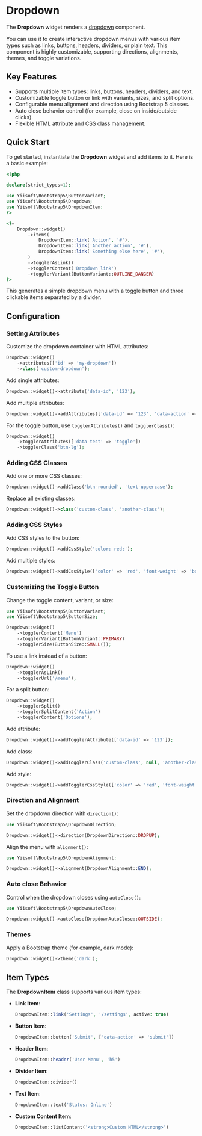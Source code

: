 # Dropdown

The **Dropdown** widget renders a [dropdown](https://getbootstrap.com/docs/5.3/components/dropdowns/#single-button) component.

You can use it to create interactive dropdown menus with various item types such as links, buttons, headers, dividers,
or plain text. This component is highly customizable, supporting directions, alignments, themes, and toggle variations.

## Key Features
- Supports multiple item types: links, buttons, headers, dividers, and text.
- Customizable toggle button or link with variants, sizes, and split options.
- Configurable menu alignment and direction using Bootstrap 5 classes.
- Auto close behavior control (for example, close on inside/outside clicks).
- Flexible HTML attribute and CSS class management.

## Quick Start
To get started, instantiate the **Dropdown** widget and add items to it. Here is a basic example:

```php
<?php

declare(strict_types=1);

use Yiisoft\Bootstrap5\ButtonVariant;
use Yiisoft\Bootstrap5\Dropdown;
use Yiisoft\Bootstrap5\DropdownItem;
?>

<?= 
    Dropdown::widget()
        ->items(
            DropdownItem::link('Action', '#'),
            DropdownItem::link('Another action', '#'),
            DropdownItem::link('Something else here', '#'),
        )
        ->togglerAsLink()
        ->togglerContent('Dropdown link')
        ->togglerVariant(ButtonVariant::OUTLINE_DANGER)
?>
```

This generates a simple dropdown menu with a toggle button and three clickable items separated by a divider.

## Configuration

### Setting Attributes
Customize the dropdown container with HTML attributes:

```php
Dropdown::widget()
    ->attributes(['id' => 'my-dropdown'])
    ->class('custom-dropdown');
```

Add single attributes:

```php
Dropdown::widget()->attribute('data-id', '123');
```

Add multiple attributes:

```php
Dropdown::widget()->addAttributes(['data-id' => '123', 'data-action' => 'submit']);
```

For the toggle button, use `togglerAttributes()` and `togglerClass()`:

```php
Dropdown::widget()
    ->togglerAttributes(['data-test' => 'toggle'])
    ->togglerClass('btn-lg');
```

### Adding CSS Classes
Add one or more CSS classes:

```php
Dropdown::widget()->addClass('btn-rounded', 'text-uppercase');
```

Replace all existing classes:

```php
Dropdown::widget()->class('custom-class', 'another-class');
```

### Adding CSS Styles
Add CSS styles to the button:

```php
Dropdown::widget()->addCssStyle('color: red;');
```

Add multiple styles:

```php
Dropdown::widget()->addCssStyle(['color' => 'red', 'font-weight' => 'bold']);
```

### Customizing the Toggle Button
Change the toggle content, variant, or size:

```php
use Yiisoft\Bootstrap5\ButtonVariant;
use Yiisoft\Bootstrap5\ButtonSize;

Dropdown::widget()
    ->togglerContent('Menu')
    ->togglerVariant(ButtonVariant::PRIMARY)
    ->togglerSize(ButtonSize::SMALL());
```

To use a link instead of a button:

```php
Dropdown::widget()
    ->togglerAsLink()
    ->togglerUrl('/menu');
```

For a split button:

```php
Dropdown::widget()
    ->togglerSplit()
    ->togglerSplitContent('Action')
    ->togglerContent('Options');
```

Add attribute:

```php
Dropdown::widget()->addTogglerAttribute(['data-id' => '123']);
```

Add class:

```php
Dropdown::widget()->addTogglerClass('custom-class', null, 'another-class', BackgroundColor::PRIMARY);
```

Add style:

```php
Dropdown::widget()->addTogglerCssStyle(['color' => 'red', 'font-weight' => 'bold']);
```

### Direction and Alignment
Set the dropdown direction with `direction()`:

```php
use Yiisoft\Bootstrap5\DropdownDirection;

Dropdown::widget()->direction(DropdownDirection::DROPUP);
```

Align the menu with `alignment()`:

```php
use Yiisoft\Bootstrap5\DropdownAlignment;

Dropdown::widget()->alignment(DropdownAlignment::END);
```

### Auto close Behavior
Control when the dropdown closes using `autoClose()`:

```php
use Yiisoft\Bootstrap5\DropdownAutoClose;

Dropdown::widget()->autoClose(DropdownAutoClose::OUTSIDE);
```

### Themes
Apply a Bootstrap theme (for example, dark mode):

```php
Dropdown::widget()->theme('dark');
```

## Item Types
The **DropdownItem** class supports various item types:

- **Link Item**:
  ```php
  DropdownItem::link('Settings', '/settings', active: true)
  ```
- **Button Item**:
  ```php
  DropdownItem::button('Submit', ['data-action' => 'submit'])
  ```
- **Header Item**:
  ```php
  DropdownItem::header('User Menu', 'h5')
  ```
- **Divider Item**:
  ```php
  DropdownItem::divider()
  ```
- **Text Item**:
  ```php
  DropdownItem::text('Status: Online')
  ```
- **Custom Content Item**:
  ```php
  DropdownItem::listContent('<strong>Custom HTML</strong>')
  ```
